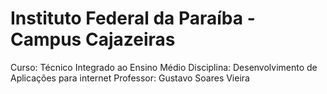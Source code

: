 # Instituto Federal da Paraíba - Campus Cajazeiras
  Curso: Técnico Integrado ao Ensino Médio
  Disciplina: Desenvolvimento de Aplicações para internet 
  Professor: Gustavo Soares Vieira 
